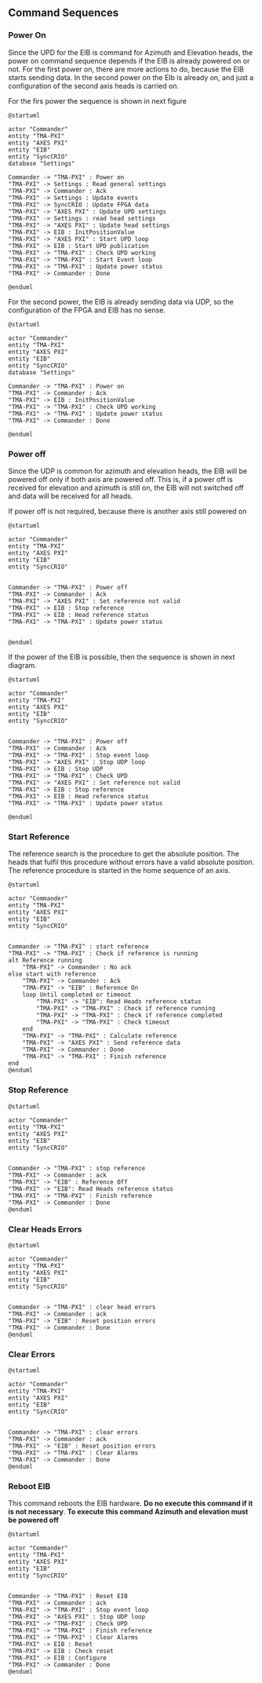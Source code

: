 ## Command Sequences

### Power On

Since the UPD for the EIB is command for Azimuth and Elevation heads, the power on command sequence depends if the EIB is already powered on or not. For the first power on, there are more actions to do, because the EIB starts sending data. In the second power on the EIb is already on, and just a configuration of the second axis heads is carried on. 

For the firs power the sequence is shown in next figure

```plantuml
@startuml

actor "Commander"
entity "TMA-PXI"
entity "AXES PXI"
entity "EIB"
entity "SyncCRIO"
database "Settings"

Commander -> "TMA-PXI" : Power on
"TMA-PXI" -> Settings : Read general settings
"TMA-PXI" -> Commander : Ack
"TMA-PXI" -> Settings : Update events
"TMA-PXI" -> SyncCRIO : Update FPGA data
"TMA-PXI" -> "AXES PXI" : Update UPD settings
"TMA-PXI" -> Settings : read head settings
"TMA-PXI" -> "AXES PXI" : Update head settings
"TMA-PXI" -> EIB : InitPositionValue
"TMA-PXI" -> "AXES PXI" : Start UPD loop
"TMA-PXI" -> EIB : Start UPD publication
"TMA-PXI" -> "TMA-PXI" : Check UPD working
"TMA-PXI" -> "TMA-PXI" : Start Event loop
"TMA-PXI" -> "TMA-PXI" : Update power status
"TMA-PXI" -> Commander : Done

@enduml
```

For the second power, the EIB is already sending data via UDP, so the configuration of the FPGA and EIB has no sense.

```plantuml
@startuml

actor "Commander"
entity "TMA-PXI"
entity "AXES PXI"
entity "EIB"
entity "SyncCRIO"
database "Settings"

Commander -> "TMA-PXI" : Power on
"TMA-PXI" -> Commander : Ack
"TMA-PXI" -> EIB : InitPositionValue
"TMA-PXI" -> "TMA-PXI" : Check UPD working
"TMA-PXI" -> "TMA-PXI" : Update power status
"TMA-PXI" -> Commander : Done

@enduml
```

### Power off

Since the UDP is common for azimuth and elevation heads, the EIB will be powered off only if both axis are powered off. This is, if a power off is received for elevation and azimuth is still on, the EIB will not switched off and data will be received for all heads.

If power off is not required, because there is another axis still powered on

```plantuml
@startuml

actor "Commander"
entity "TMA-PXI"
entity "AXES PXI"
entity "EIB"
entity "SyncCRIO"


Commander -> "TMA-PXI" : Power off
"TMA-PXI" -> Commander : Ack
"TMA-PXI" -> "AXES PXI" : Set reference not valid
"TMA-PXI" -> EIB : Stop reference
"TMA-PXI" -> EIB : Head reference status
"TMA-PXI" -> "TMA-PXI" : Update power status


@enduml
```
If the power of the EIB is possible, then the sequence is shown in next diagram.

```plantuml
@startuml

actor "Commander"
entity "TMA-PXI"
entity "AXES PXI"
entity "EIB"
entity "SyncCRIO"


Commander -> "TMA-PXI" : Power off
"TMA-PXI" -> Commander : Ack
"TMA-PXI" -> "TMA-PXI" : Stop event loop
"TMA-PXI" -> "AXES PXI" : Stop UDP loop
"TMA-PXI" -> EIB : Stop UDP
"TMA-PXI" -> "TMA-PXI" : Check UPD
"TMA-PXI" -> "AXES PXI" : Set reference not valid
"TMA-PXI" -> EIB : Stop reference
"TMA-PXI" -> EIB : Head reference status
"TMA-PXI" -> "TMA-PXI" : Update power status

@enduml
```

### Start Reference

The reference search is the procedure to get the absolute position. The heads that fulfil this procedure without errors have a valid absolute position. The reference procedure is started in the home sequence of an axis.

```plantuml
@startuml

actor "Commander"
entity "TMA-PXI"
entity "AXES PXI"
entity "EIB"
entity "SyncCRIO"


Commander -> "TMA-PXI" : start reference
"TMA-PXI" -> "TMA-PXI" : Check if reference is running
alt Reference running
    "TMA-PXI" -> Commander : No ack
else start with reference
    "TMA-PXI" -> Commander : Ack
    "TMA-PXI" -> "EIB" : Reference On
    loop Until completed or timeout
        "TMA-PXI" -> "EIB": Read Heads reference status
        "TMA-PXI" -> "TMA-PXI" : Check if reference running
        "TMA-PXI" -> "TMA-PXI" : Check if reference completed
        "TMA-PXI" -> "TMA-PXI" : Check timeout
    end
    "TMA-PXI" -> "TMA-PXI" : Calculate reference
    "TMA-PXI" -> "AXES PXI" : Send reference data
    "TMA-PXI" -> Commander : Done
    "TMA-PXI" -> "TMA-PXI" : Finish reference
end 
@enduml
```

### Stop Reference

```plantuml
@startuml

actor "Commander"
entity "TMA-PXI"
entity "AXES PXI"
entity "EIB"
entity "SyncCRIO"


Commander -> "TMA-PXI" : stop reference
"TMA-PXI" -> Commander : ack
"TMA-PXI" -> "EIB" : Reference Off 
"TMA-PXI" -> "EIB": Read Heads reference status
"TMA-PXI" -> "TMA-PXI" : Finish reference
"TMA-PXI" -> Commander : Done
@enduml
```

### Clear Heads Errors

```plantuml
@startuml

actor "Commander"
entity "TMA-PXI"
entity "AXES PXI"
entity "EIB"
entity "SyncCRIO"


Commander -> "TMA-PXI" : clear head errors
"TMA-PXI" -> Commander : ack
"TMA-PXI" -> "EIB" : Reset position errors 
"TMA-PXI" -> Commander : Done
@enduml
```

### Clear Errors

```plantuml
@startuml

actor "Commander"
entity "TMA-PXI"
entity "AXES PXI"
entity "EIB"
entity "SyncCRIO"


Commander -> "TMA-PXI" : clear errors
"TMA-PXI" -> Commander : ack
"TMA-PXI" -> "EIB" : Reset position errors 
"TMA-PXI" -> "TMA-PXI" : Clear Alarms
"TMA-PXI" -> Commander : Done
@enduml
```

### Reboot EIB

This command reboots the EIB hardware. **Do no execute this command if it is not necessary**. **To execute this command Azimuth and elevation must be powered off**

```plantuml
@startuml

actor "Commander"
entity "TMA-PXI"
entity "AXES PXI"
entity "EIB"
entity "SyncCRIO"


Commander -> "TMA-PXI" : Reset EIB
"TMA-PXI" -> Commander : ack
"TMA-PXI" -> "TMA-PXI" : Stop event loop
"TMA-PXI" -> "AXES PXI" : Stop UDP loop
"TMA-PXI" -> "TMA-PXI" : Check UPD
"TMA-PXI" -> "TMA-PXI" : Finish reference
"TMA-PXI" -> "TMA-PXI" : Clear Alarms
"TMA-PXI" -> EIB : Reset
"TMA-PXI" -> EIB : Check reset
"TMA-PXI" -> EIB : Configure
"TMA-PXI" -> Commander : Done
@enduml
```
